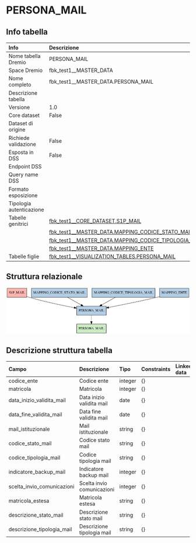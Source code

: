 # PERSONA_MAIL

## Info tabella

| Info                     | Descrizione                                                                                                               |
|:-------------------------|:--------------------------------------------------------------------------------------------------------------------------|
| Nome tabella Dremio      | PERSONA_MAIL                                                                                                              |
| Space Dremio             | fbk_test1__MASTER_DATA                                                                                                    |
| Nome completo            | fbk_test1__MASTER_DATA.PERSONA_MAIL                                                                                       |
| Descrizione tabella      |                                                                                                                           |
| Versione                 | 1.0                                                                                                                       |
| Core dataset             | False                                                                                                                     |
| Dataset di origine       |                                                                                                                           |
| Richiede validazione     | False                                                                                                                     |
| Esposta in DSS           | False                                                                                                                     |
| Endpoint DSS             |                                                                                                                           |
| Query name DSS           |                                                                                                                           |
| Formato esposizione      |                                                                                                                           |
| Tipologia autenticazione |                                                                                                                           |
| Tabelle genitrici        | [fbk_test1__CORE_DATASET.S1P_MAIL](/fbk_test1__CORE_DATASET/S1P_MAIL/markdown.md)                                         |
|                          | [fbk_test1__MASTER_DATA.MAPPING_CODICE_STATO_MAIL](/fbk_test1__MASTER_DATA/MAPPING_CODICE_STATO_MAIL/markdown.md)         |
|                          | [fbk_test1__MASTER_DATA.MAPPING_CODICE_TIPOLOGIA_MAIL](/fbk_test1__MASTER_DATA/MAPPING_CODICE_TIPOLOGIA_MAIL/markdown.md) |
|                          | [fbk_test1__MASTER_DATA.MAPPING_ENTE](/fbk_test1__MASTER_DATA/MAPPING_ENTE/markdown.md)                                   |
| Tabelle figlie           | [fbk_test1__VISUALIZATION_TABLES.PERSONA_MAIL](/fbk_test1__VISUALIZATION_TABLES/PERSONA_MAIL/markdown.md)                 |

## Struttura relazionale

![PERSONA_MAIL](./graph_png.png)

## Descrizione struttura tabella

| Campo                      | Descrizione                | Tipo    | Constraints   | Linked data   | errors   |
|:---------------------------|:---------------------------|:--------|:--------------|:--------------|:---------|
| codice_ente                | Codice ente                | integer | {}            |               | {}       |
| matricola                  | Matricola                  | integer | {}            |               | {}       |
| data_inizio_validita_mail  | Data inizio validita mail  | date    | {}            |               | {}       |
| data_fine_validita_mail    | Data fine validita mail    | date    | {}            |               | {}       |
| mail_istituzionale         | Mail istituzionale         | string  | {}            |               | {}       |
| codice_stato_mail          | Codice stato mail          | string  | {}            |               | {}       |
| codice_tipologia_mail      | Codice tipologia mail      | string  | {}            |               | {}       |
| indicatore_backup_mail     | Indicatore backup mail     | integer | {}            |               | {}       |
| scelta_invio_comunicazioni | Scelta invio comunicazioni | integer | {}            |               | {}       |
| matricola_estesa           | Matricola estesa           | string  | {}            |               | {}       |
| descrizione_stato_mail     | Descrizione stato mail     | string  | {}            |               | {}       |
| descrizione_tipologia_mail | Descrizione tipologia mail | string  | {}            |               | {}       |
